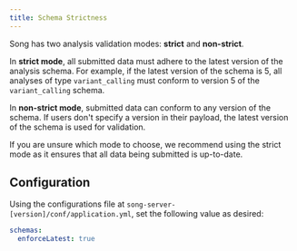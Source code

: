 ```yaml
---
title: Schema Strictness
---
```


Song has two analysis validation modes: **strict** and **non-strict**. 

In **strict mode**, all submitted data must adhere to the latest version of the analysis schema. For example, if the latest version of the schema is 5, all analyses of type `variant_calling` must conform to version 5 of the `variant_calling` schema. 

In **non-strict mode**, submitted data can conform to any version of the schema. If users don't specify a version in their payload, the latest version of the schema is used for validation.

<Note title="Deployment Tip">If you are unsure which mode to choose, we recommend using the strict mode as it ensures that all data being submitted is up-to-date.</Note>

## Configuration 

Using the configurations file at `song-server-[version]/conf/application.yml`, set the following value as desired: 

```yaml
schemas:
  enforceLatest: true
```

